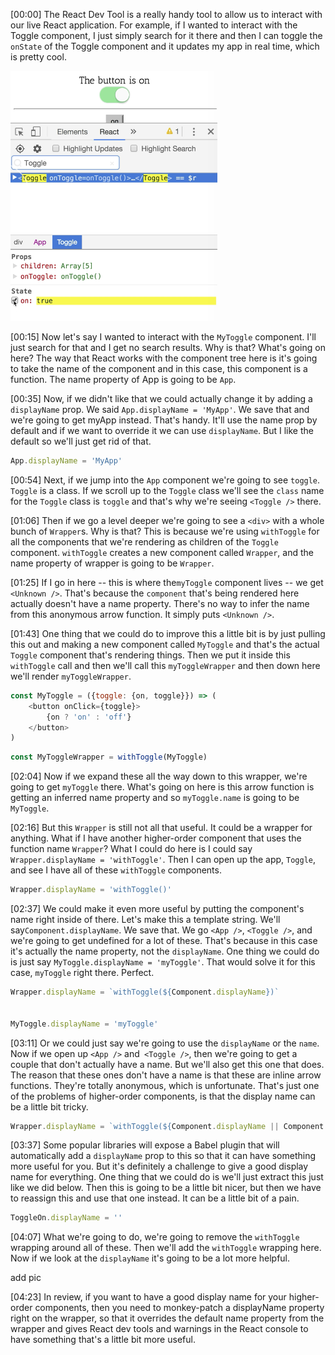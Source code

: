 [00:00] The React Dev Tool is a really handy tool to allow us to interact with our live React application. For example, if I wanted to interact with the Toggle component, I just simply search for it there and then I can toggle the `onState` of the Toggle component and it updates my app in real time, which is pretty cool.

![Dev Tools](../images/react-improve-debuggability-of-higher-order-components-dev-tools.png)

[00:15] Now let's say I wanted to interact with the `MyToggle` component. I'll just search for that and I get no search results. Why is that? What's going on here? The way that React works with the component tree here is it's going to take the name of the component and in this case, this component is a function. The name property of App is going to be `App`.

[00:35] Now, if we didn't like that we could actually change it by adding a `displayName` prop. We said `App.displayName = 'MyApp'`. We save that and we're going to get myApp instead. That's handy. It'll use the name prop by default and if we want to override it we can use `displayName`. But I like the default so we'll just get rid of that.

```js
App.displayName = 'MyApp'
```

[00:54] Next, if we jump into the `App` component we're going to see `toggle`. `Toggle` is a class. If we scroll up to the `Toggle` class we'll see the `class` name for the `Toggle` class is `toggle` and that's why we're seeing `<Toggle />` there.

[01:06] Then if we go a level deeper we're going to see a `<div>` with a whole bunch of `Wrapper`s. Why is that? This is because we're using `withToggle` for all the components that we're rendering as children of the `Toggle` component. `withToggle` creates a new component called `Wrapper`, and the name property of wrapper is going to be `Wrapper`.

[01:25] If I go in here -- this is where the`myToggle` component lives -- we get `<Unknown />`. That's because the `component` that's being rendered here actually doesn't have a name property. There's no way to infer the name from this anonymous arrow function. It simply puts `<Unknown />`.

[01:43] One thing that we could do to improve this a little bit is by just pulling this out and making a new component called `MyToggle` and that's the actual `Toggle` component that's rendering things. Then we put it inside this `withToggle` call and then we'll call this `myToggleWrapper` and then down here we'll render `myToggleWrapper`.

```js
const MyToggle = ({toggle: {on, toggle}}) => (
    <button onClick={toggle}>
        {on ? 'on' : 'off'}
    </button>
)
```

```js
const MyToggleWrapper = withToggle(MyToggle)
```

[02:04] Now if we expand these all the way down to this wrapper, we're going to get `myToggle` there. What's going on here is this arrow function is getting an inferred name property and so `myToggle.name` is going to be `MyToggle`.

[02:16] But this `Wrapper` is still not all that useful. It could be a wrapper for anything. What if I have another higher-order component that uses the function name `Wrapper`? What I could do here is I could say `Wrapper.displayName = 'withToggle'`. Then I can open up the app, `Toggle`, and see I have all of these `withToggle` components.

```js
Wrapper.displayName = 'withToggle()'
```

[02:37] We could make it even more useful by putting the component's name right inside of there. Let's make this a template string. We'll say`Component.displayName`. We save that. We go `<App />`, `<Toggle />`, and we're going to get undefined for a lot of these. That's because in this case it's actually the name property, not the `displayName`. One thing we could do is just say `MyToggle.displayName = 'myToggle'`. That would solve it for this case, `myToggle` right there. Perfect.

```js
Wrapper.displayName = `withToggle(${Component.displayName})`


MyToggle.displayName = 'myToggle'

```

[03:11] Or we could just say we're going to use the `displayName` or the `name`. Now if we open up `<App />` and` <Toggle />`, then we're going to get a couple that don't actually have a name. But we'll also get this one that does. The reason that these ones don't have a name is that these are inline arrow functions. They're totally anonymous, which is unfortunate. That's just one of the problems of higher-order components, is that the display name can be a little bit tricky.

```js
Wrapper.displayName = `withToggle(${Component.displayName || Component.name})`
```

[03:37] Some popular libraries will expose a Babel plugin that will automatically add a `displayName` prop to this so that it can have something more useful for you. But it's definitely a challenge to give a good display name for everything. One thing that we could do is we'll just extract this just like we did below. Then this is going to be a little bit nicer, but then we have to reassign this and use that one instead. It can be a little bit of a pain.

```js
ToggleOn.displayName = ''
```

[04:07] What we're going to do, we're going to remove the `withToggle` wrapping around all of these. Then we'll add the `withToggle` wrapping here. Now if we look at the `displayName` it's going to be a lot more helpful.

add pic

[04:23] In review, if you want to have a good display name for your higher-order components, then you need to monkey-patch a displayName property right on the wrapper, so that it overrides the default name property from the wrapper and gives React dev tools and warnings in the React console to have something that's a little bit more useful.